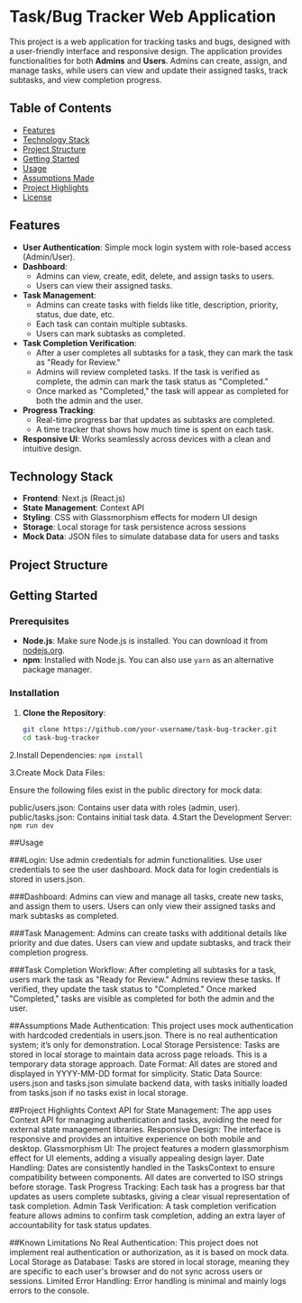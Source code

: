 # Task/Bug Tracker Web Application

This project is a web application for tracking tasks and bugs, designed with a user-friendly interface and responsive design. The application provides functionalities for both **Admins** and **Users**. Admins can create, assign, and manage tasks, while users can view and update their assigned tasks, track subtasks, and view completion progress.

## Table of Contents
- [Features](#features)
- [Technology Stack](#technology-stack)
- [Project Structure](#project-structure)
- [Getting Started](#getting-started)
- [Usage](#usage)
- [Assumptions Made](#assumptions-made)
- [Project Highlights](#project-highlights)
- [License](#license)

## Features

- **User Authentication**: Simple mock login system with role-based access (Admin/User).
- **Dashboard**:
  - Admins can view, create, edit, delete, and assign tasks to users.
  - Users can view their assigned tasks.
- **Task Management**:
  - Admins can create tasks with fields like title, description, priority, status, due date, etc.
  - Each task can contain multiple subtasks.
  - Users can mark subtasks as completed.
- **Task Completion Verification**:
  - After a user completes all subtasks for a task, they can mark the task as "Ready for Review."
  - Admins will review completed tasks. If the task is verified as complete, the admin can mark the task status as "Completed."
  - Once marked as "Completed," the task will appear as completed for both the admin and the user.
- **Progress Tracking**:
  - Real-time progress bar that updates as subtasks are completed.
  - A time tracker that shows how much time is spent on each task.
- **Responsive UI**: Works seamlessly across devices with a clean and intuitive design.

## Technology Stack

- **Frontend**: Next.js (React.js)
- **State Management**: Context API
- **Styling**: CSS with Glassmorphism effects for modern UI design
- **Storage**: Local storage for task persistence across sessions
- **Mock Data**: JSON files to simulate database data for users and tasks

## Project Structure


## Getting Started

### Prerequisites

- **Node.js**: Make sure Node.js is installed. You can download it from [nodejs.org](https://nodejs.org/).
- **npm**: Installed with Node.js. You can also use `yarn` as an alternative package manager.

### Installation

1. **Clone the Repository**:

   ```bash
   git clone https://github.com/your-username/task-bug-tracker.git
   cd task-bug-tracker
2.Install Dependencies:
`npm install`

3.Create Mock Data Files:

Ensure the following files exist in the public directory for mock data:

public/users.json: Contains user data with roles (admin, user).
public/tasks.json: Contains initial task data.
4.Start the Development Server:
`npm run dev`

##Usage

###Login:
Use admin credentials for admin functionalities.
Use user credentials to see the user dashboard.
Mock data for login credentials is stored in users.json.

###Dashboard:
Admins can view and manage all tasks, create new tasks, and assign them to users.
Users can only view their assigned tasks and mark subtasks as completed.

###Task Management:
Admins can create tasks with additional details like priority and due dates.
Users can view and update subtasks, and track their completion progress.

###Task Completion Workflow:
After completing all subtasks for a task, users mark the task as "Ready for Review."
Admins review these tasks. If verified, they update the task status to "Completed."
Once marked "Completed," tasks are visible as completed for both the admin and the user.

##Assumptions Made
Authentication: This project uses mock authentication with hardcoded credentials in users.json. There is no real authentication system; it’s only for demonstration.
Local Storage Persistence: Tasks are stored in local storage to maintain data across page reloads. This is a temporary data storage approach.
Date Format: All dates are stored and displayed in YYYY-MM-DD format for simplicity.
Static Data Source: users.json and tasks.json simulate backend data, with tasks initially loaded from tasks.json if no tasks exist in local storage.

##Project Highlights
Context API for State Management: The app uses Context API for managing authentication and tasks, avoiding the need for external state management libraries.
Responsive Design: The interface is responsive and provides an intuitive experience on both mobile and desktop.
Glassmorphism UI: The project features a modern glassmorphism effect for UI elements, adding a visually appealing design layer.
Date Handling: Dates are consistently handled in the TasksContext to ensure compatibility between components. All dates are converted to ISO strings before storage.
Task Progress Tracking: Each task has a progress bar that updates as users complete subtasks, giving a clear visual representation of task completion.
Admin Task Verification: A task completion verification feature allows admins to confirm task completion, adding an extra layer of accountability for task status updates.

##Known Limitations
No Real Authentication: This project does not implement real authentication or authorization, as it is based on mock data.
Local Storage as Database: Tasks are stored in local storage, meaning they are specific to each user's browser and do not sync across users or sessions.
Limited Error Handling: Error handling is minimal and mainly logs errors to the console.
